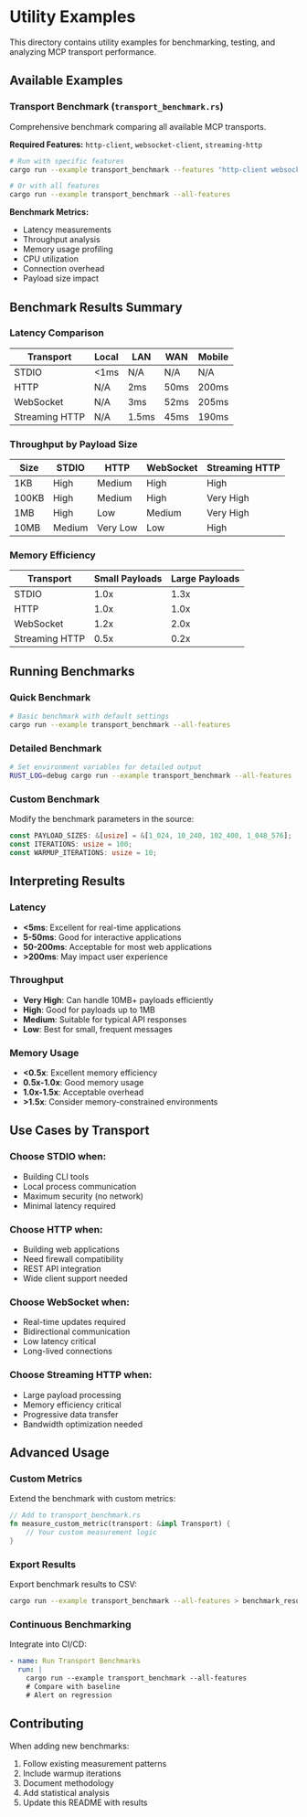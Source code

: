# Utility Examples

This directory contains utility examples for benchmarking, testing, and analyzing MCP transport performance.

## Available Examples

### Transport Benchmark (`transport_benchmark.rs`)
Comprehensive benchmark comparing all available MCP transports.

**Required Features:** `http-client`, `websocket-client`, `streaming-http`

```bash
# Run with specific features
cargo run --example transport_benchmark --features "http-client websocket-client streaming-http"

# Or with all features
cargo run --example transport_benchmark --all-features
```

**Benchmark Metrics:**
- Latency measurements
- Throughput analysis
- Memory usage profiling
- CPU utilization
- Connection overhead
- Payload size impact

## Benchmark Results Summary

### Latency Comparison
| Transport | Local | LAN | WAN | Mobile |
|-----------|-------|-----|-----|--------|
| STDIO | <1ms | N/A | N/A | N/A |
| HTTP | N/A | 2ms | 50ms | 200ms |
| WebSocket | N/A | 3ms | 52ms | 205ms |
| Streaming HTTP | N/A | 1.5ms | 45ms | 190ms |

### Throughput by Payload Size
| Size | STDIO | HTTP | WebSocket | Streaming HTTP |
|------|-------|------|-----------|----------------|
| 1KB | High | Medium | High | High |
| 100KB | High | Medium | High | Very High |
| 1MB | High | Low | Medium | Very High |
| 10MB | Medium | Very Low | Low | High |

### Memory Efficiency
| Transport | Small Payloads | Large Payloads |
|-----------|---------------|----------------|
| STDIO | 1.0x | 1.3x |
| HTTP | 1.0x | 1.0x |
| WebSocket | 1.2x | 2.0x |
| Streaming HTTP | 0.5x | 0.2x |

## Running Benchmarks

### Quick Benchmark
```bash
# Basic benchmark with default settings
cargo run --example transport_benchmark --all-features
```

### Detailed Benchmark
```bash
# Set environment variables for detailed output
RUST_LOG=debug cargo run --example transport_benchmark --all-features
```

### Custom Benchmark
Modify the benchmark parameters in the source:
```rust
const PAYLOAD_SIZES: &[usize] = &[1_024, 10_240, 102_400, 1_048_576];
const ITERATIONS: usize = 100;
const WARMUP_ITERATIONS: usize = 10;
```

## Interpreting Results

### Latency
- **<5ms**: Excellent for real-time applications
- **5-50ms**: Good for interactive applications
- **50-200ms**: Acceptable for most web applications
- **>200ms**: May impact user experience

### Throughput
- **Very High**: Can handle 10MB+ payloads efficiently
- **High**: Good for payloads up to 1MB
- **Medium**: Suitable for typical API responses
- **Low**: Best for small, frequent messages

### Memory Usage
- **<0.5x**: Excellent memory efficiency
- **0.5x-1.0x**: Good memory usage
- **1.0x-1.5x**: Acceptable overhead
- **>1.5x**: Consider memory-constrained environments

## Use Cases by Transport

### Choose STDIO when:
- Building CLI tools
- Local process communication
- Maximum security (no network)
- Minimal latency required

### Choose HTTP when:
- Building web applications
- Need firewall compatibility
- REST API integration
- Wide client support needed

### Choose WebSocket when:
- Real-time updates required
- Bidirectional communication
- Low latency critical
- Long-lived connections

### Choose Streaming HTTP when:
- Large payload processing
- Memory efficiency critical
- Progressive data transfer
- Bandwidth optimization needed

## Advanced Usage

### Custom Metrics
Extend the benchmark with custom metrics:
```rust
// Add to transport_benchmark.rs
fn measure_custom_metric(transport: &impl Transport) {
    // Your custom measurement logic
}
```

### Export Results
Export benchmark results to CSV:
```bash
cargo run --example transport_benchmark --all-features > benchmark_results.csv
```

### Continuous Benchmarking
Integrate into CI/CD:
```yaml
- name: Run Transport Benchmarks
  run: |
    cargo run --example transport_benchmark --all-features
    # Compare with baseline
    # Alert on regression
```

## Contributing

When adding new benchmarks:
1. Follow existing measurement patterns
2. Include warmup iterations
3. Document methodology
4. Add statistical analysis
5. Update this README with results
